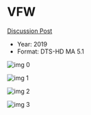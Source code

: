 # VFW

[Discussion Post](https://www.avsforum.com/threads/bass-eq-for-filtered-movies.2995212/post-59406698)

* Year: 2019
* Format: DTS-HD MA 5.1

![img 0](https://i.imgur.com/4YdJbSs.jpg)

![img 1](https://i.imgur.com/w0YIEhL.png)

![img 2](https://i.imgur.com/ETBxfqb.jpg)

![img 3](https://i.imgur.com/YltZFbe.png)

